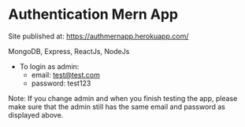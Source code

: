 <h1>Authentication Mern App</h1>

Site published at: https://authmernapp.herokuapp.com/

MongoDB, Express, ReactJs, NodeJs

- To login as admin: 
  - email: test@test.com
  - password: test123

Note: If you change admin and when you finish testing the app, please make sure that the admin still has the same email and password as displayed above.
